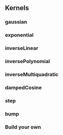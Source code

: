 ## Kernels

### gaussian
### exponential
### inverseLinear
### inversePolynomial
### inverseMultiquadratic
### dampedCosine
### step
### bump
### Build your own
